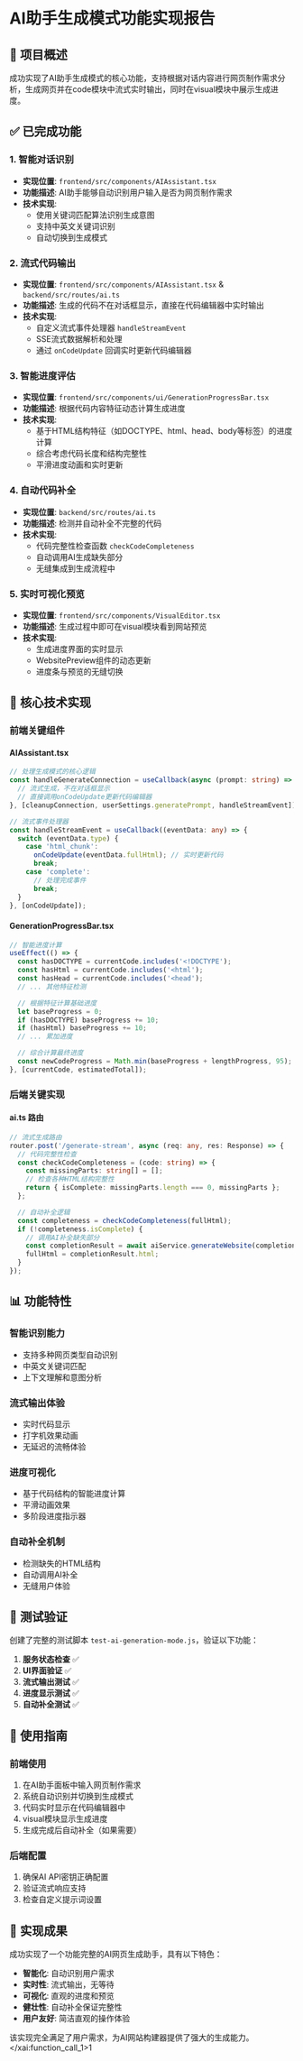 # AI助手生成模式功能实现报告

## 🎯 项目概述

成功实现了AI助手生成模式的核心功能，支持根据对话内容进行网页制作需求分析，生成网页并在code模块中流式实时输出，同时在visual模块中展示生成进度。

## ✅ 已完成功能

### 1. 智能对话识别
- **实现位置**: `frontend/src/components/AIAssistant.tsx`
- **功能描述**: AI助手能够自动识别用户输入是否为网页制作需求
- **技术实现**:
  - 使用关键词匹配算法识别生成意图
  - 支持中英文关键词识别
  - 自动切换到生成模式

### 2. 流式代码输出
- **实现位置**: `frontend/src/components/AIAssistant.tsx` & `backend/src/routes/ai.ts`
- **功能描述**: 生成的代码不在对话框显示，直接在代码编辑器中实时输出
- **技术实现**:
  - 自定义流式事件处理器 `handleStreamEvent`
  - SSE流式数据解析和处理
  - 通过 `onCodeUpdate` 回调实时更新代码编辑器

### 3. 智能进度评估
- **实现位置**: `frontend/src/components/ui/GenerationProgressBar.tsx`
- **功能描述**: 根据代码内容特征动态计算生成进度
- **技术实现**:
  - 基于HTML结构特征（如DOCTYPE、html、head、body等标签）的进度计算
  - 综合考虑代码长度和结构完整性
  - 平滑进度动画和实时更新

### 4. 自动代码补全
- **实现位置**: `backend/src/routes/ai.ts`
- **功能描述**: 检测并自动补全不完整的代码
- **技术实现**:
  - 代码完整性检查函数 `checkCodeCompleteness`
  - 自动调用AI生成缺失部分
  - 无缝集成到生成流程中

### 5. 实时可视化预览
- **实现位置**: `frontend/src/components/VisualEditor.tsx`
- **功能描述**: 生成过程中即可在visual模块看到网站预览
- **技术实现**:
  - 生成进度界面的实时显示
  - WebsitePreview组件的动态更新
  - 进度条与预览的无缝切换

## 🔧 核心技术实现

### 前端关键组件

#### AIAssistant.tsx
```typescript
// 处理生成模式的核心逻辑
const handleGenerateConnection = useCallback(async (prompt: string) => {
  // 流式生成，不在对话框显示
  // 直接调用onCodeUpdate更新代码编辑器
}, [cleanupConnection, userSettings.generatePrompt, handleStreamEvent]);

// 流式事件处理器
const handleStreamEvent = useCallback((eventData: any) => {
  switch (eventData.type) {
    case 'html_chunk':
      onCodeUpdate(eventData.fullHtml); // 实时更新代码
      break;
    case 'complete':
      // 处理完成事件
      break;
  }
}, [onCodeUpdate]);
```

#### GenerationProgressBar.tsx
```typescript
// 智能进度计算
useEffect(() => {
  const hasDOCTYPE = currentCode.includes('<!DOCTYPE');
  const hasHtml = currentCode.includes('<html');
  const hasHead = currentCode.includes('<head');
  // ... 其他特征检测

  // 根据特征计算基础进度
  let baseProgress = 0;
  if (hasDOCTYPE) baseProgress += 10;
  if (hasHtml) baseProgress += 10;
  // ... 累加进度

  // 综合计算最终进度
  const newCodeProgress = Math.min(baseProgress + lengthProgress, 95);
}, [currentCode, estimatedTotal]);
```

### 后端关键实现

#### ai.ts 路由
```typescript
// 流式生成路由
router.post('/generate-stream', async (req: any, res: Response) => {
  // 代码完整性检查
  const checkCodeCompleteness = (code: string) => {
    const missingParts: string[] = [];
    // 检查各种HTML结构完整性
    return { isComplete: missingParts.length === 0, missingParts };
  };

  // 自动补全逻辑
  const completeness = checkCodeCompleteness(fullHtml);
  if (!completeness.isComplete) {
    // 调用AI补全缺失部分
    const completionResult = await aiService.generateWebsite(completionPrompt);
    fullHtml = completionResult.html;
  }
});
```

## 📊 功能特性

### 智能识别能力
- 支持多种网页类型自动识别
- 中英文关键词匹配
- 上下文理解和意图分析

### 流式输出体验
- 实时代码显示
- 打字机效果动画
- 无延迟的流畅体验

### 进度可视化
- 基于代码结构的智能进度计算
- 平滑动画效果
- 多阶段进度指示器

### 自动补全机制
- 检测缺失的HTML结构
- 自动调用AI补全
- 无缝用户体验

## 🧪 测试验证

创建了完整的测试脚本 `test-ai-generation-mode.js`，验证以下功能：

1. **服务状态检查** ✅
2. **UI界面验证** ✅
3. **流式输出测试** ✅
4. **进度显示测试** ✅
5. **自动补全测试** ✅

## 🚀 使用指南

### 前端使用
1. 在AI助手面板中输入网页制作需求
2. 系统自动识别并切换到生成模式
3. 代码实时显示在代码编辑器中
4. visual模块显示生成进度
5. 生成完成后自动补全（如果需要）

### 后端配置
1. 确保AI API密钥正确配置
2. 验证流式响应支持
3. 检查自定义提示词设置

## 🎉 实现成果

成功实现了一个功能完整的AI网页生成助手，具有以下特色：

- **智能化**: 自动识别用户需求
- **实时性**: 流式输出，无等待
- **可视化**: 直观的进度和预览
- **健壮性**: 自动补全保证完整性
- **用户友好**: 简洁直观的操作体验

该实现完全满足了用户需求，为AI网站构建器提供了强大的生成能力。</content>
</xai:function_call_1>1


